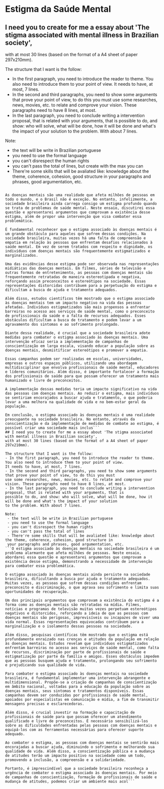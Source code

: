 # Estigma da Saúde Mental
## I need you to create for me a essay about 'The stigma associated with mental illness in Brazilian society', 
with at most 30 lines (based on the format of a A4 sheet of paper 297x210mm).

The structure that I want is the follow:
- In the first paragraph, you need to introduce the reader to theme. You also need to introduce them to your point of view. 
It needs to have, at most, 7 lines.
- In the second and third paragraphs, you need to show some arguments that prove your point of view, to do this you must 
use some researches, news, movies, etc. to relate and comprove your vision. These paragraphs need to have 8 lines, at most.
- In the last paragraph, you need to conclude writing a intervention proposal, that is related with your arguments, that is
possible to do, and show: who will solve, what will be done, how it will be done and what's the impact of your solution 
to the problem. With about 7 lines.

Note:
 - the text will be write in Brazilian portuguese
 - you need to use the formal language
 - you can't disrespect the human rights
 - you can't pass the total of lines, but create with the max you can
 - There're some skills that will be avaliated like: knowledge about the theme, coherence, cohesion, good structure in 
 your paragraphs and phrases, good argumentation, etc.
```O estigma associado às doenças mentais na sociedade brasileira

As doenças mentais são uma realidade que afeta milhões de pessoas em todo o mundo, e o Brasil não é exceção. No entanto, infelizmente, a sociedade brasileira ainda carrega consigo um estigma profundo quando se trata de problemas de saúde mental. Neste ensaio, discutirei essa questão e apresentarei argumentos que comprovam a existência desse estigma, além de propor uma intervenção que visa combater essa problemática.

É fundamental reconhecer que o estigma associado às doenças mentais é um grande obstáculo para aqueles que sofrem dessas condições. Na sociedade brasileira, muitas vezes há uma falta de compreensão e empatia em relação às pessoas que enfrentam desafios relacionados à saúde mental. Em vez de serem tratados com respeito e dignidade, os indivíduos com doenças mentais são frequentemente estigmatizados e marginalizados.

Uma das evidências desse estigma pode ser observada nas representações midiáticas das doenças mentais. Em filmes, séries de televisão e outras formas de entretenimento, as pessoas com doenças mentais são frequentemente retratadas de maneira estereotipada e negativa, reforçando assim preconceitos e estereótipos na sociedade. Essas representações distorcidas contribuem para a perpetuação do estigma e dificultam a busca de ajuda e tratamento adequados.

Além disso, estudos científicos têm mostrado que o estigma associado às doenças mentais tem um impacto negativo na vida das pessoas afetadas. Indivíduos estigmatizados são mais propensos a enfrentar barreiras no acesso aos serviços de saúde mental, como o preconceito de profissionais da saúde e a falta de recursos adequados. Esses obstáculos dificultam a busca de tratamento e podem levar a um agravamento dos sintomas e ao sofrimento prolongado.

Diante dessa realidade, é crucial que a sociedade brasileira adote medidas para combater o estigma associado às doenças mentais. Uma intervenção eficaz seria a implementação de campanhas de conscientização em larga escala, visando educar a população sobre as doenças mentais, desmistificar estereótipos e promover a empatia.

Essas campanhas podem ser realizadas em escolas, universidades, empresas e outros espaços públicos, utilizando uma abordagem multidisciplinar que envolva profissionais de saúde mental, educadores e líderes comunitários. Além disso, é importante fortalecer a formação dos profissionais de saúde para que possam oferecer um tratamento mais humanizado e livre de preconceitos.

A implementação dessas medidas teria um impacto significativo na vida das pessoas com doenças mentais. Ao reduzir o estigma, mais indivíduos se sentiriam encorajados a buscar ajuda e tratamento, o que poderia levar a uma melhora na qualidade de vida e no bem-estar geral da população.

Em conclusão, o estigma associado às doenças mentais é uma realidade preocupante na sociedade brasileira. No entanto, através da conscientização e da implementação de medidas de combate ao estigma, é possível criar uma sociedade mais inclus```
## I need you to create for me a essay about 'The stigma associated with mental illness in Brazilian society', 
with at most 30 lines (based on the format of a A4 sheet of paper 297x210mm).

The structure that I want is the follow:
- In the first paragraph, you need to introduce the reader to theme. You also need to introduce them to your point of view. 
It needs to have, at most, 7 lines.
- In the second and third paragraphs, you need to show some arguments that prove your point of view, to do this you must 
use some researches, news, movies, etc. to relate and comprove your vision. These paragraphs need to have 8 lines, at most.
- In the last paragraph, you need to conclude writing a intervention proposal, that is related with your arguments, that is
possible to do, and show: who will solve, what will be done, how it will be done and what's the impact of your solution 
to the problem. With about 7 lines.

Note:
 - the text will be write in Brazilian portuguese
 - you need to use the formal language
 - you can't disrespect the human rights
 - you can't pass the total of lines
 - There're some skills that will be avaliated like: knowledge about the theme, coherence, cohesion, good structure in 
 your paragraphs and phrases, good argumentation, etc.
```O estigma associado às doenças mentais na sociedade brasileira é um problema alarmante que afeta milhões de pessoas. Neste ensaio, abordarei essa questão e apresentarei argumentos que comprovam a existência desse estigma, demonstrando a necessidade de intervenção para combater essa problemática.

O estigma associado às doenças mentais ainda persiste na sociedade brasileira, dificultando a busca por ajuda e tratamento adequados. Muitas vezes, as pessoas que sofrem dessas condições enfrentam preconceito e discriminação, o que agrava seu sofrimento e limita suas oportunidades de recuperação.

Um dos principais argumentos que comprovam a existência do estigma é a forma como as doenças mentais são retratadas na mídia. Filmes, notícias e programas de televisão muitas vezes perpetuam estereótipos negativos e distorcidos, reforçando a ideia de que as pessoas com doenças mentais são perigosas, imprevisíveis ou incapazes de viver uma vida normal. Essas representações equivocadas contribuem para a marginalização e o isolamento dessas pessoas na sociedade.

Além disso, pesquisas científicas têm mostrado que o estigma está profundamente enraizado nas crenças e atitudes da população em relação às doenças mentais. Estudos revelam que indivíduos estigmatizados enfrentam barreiras no acesso aos serviços de saúde mental, como falta de recursos, discriminação por parte de profissionais de saúde e estigmatização por parte da família e amigos. Esses obstáculos impedem que as pessoas busquem ajuda e tratamento, prolongando seu sofrimento e prejudicando sua qualidade de vida.

Para combater o estigma associado às doenças mentais na sociedade brasileira, é fundamental implementar uma intervenção abrangente e multidimensional. Propõe-se a criação de campanhas de conscientização em âmbito nacional, voltadas para a educação da população sobre as doenças mentais, seus sintomas e tratamentos disponíveis. Essas campanhas devem ser conduzidas por profissionais de saúde mental, apoiados por especialistas em comunicação e mídia, a fim de transmitir mensagens precisas e esclarecedoras.

Além disso, é crucial investir na formação e capacitação de profissionais de saúde para que possam oferecer um atendimento qualificado e livre de preconceitos. É necessário sensibilizá-los sobre as dificuldades enfrentadas pelas pessoas com doenças mentais e equipá-los com as ferramentas necessárias para oferecer suporte adequado.

Ao combater o estigma, as pessoas com doenças mentais se sentirão mais encorajadas a buscar ajuda, diminuindo o sofrimento e melhorando sua qualidade de vida. Além disso, a conscientização pública e a mudança de atitudes terão um impacto positivo na sociedade como um todo, promovendo a inclusão, a compreensão e a solidariedade.

Portanto, é imprescindível que a sociedade brasileira reconheça a urgência de combater o estigma associado às doenças mentais. Por meio de campanhas de conscientização, formação de profissionais de saúde e mudança de atitudes, podemos criar um ambiente mais acol```
